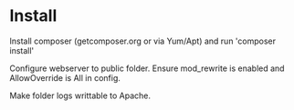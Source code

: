 # Install

Install composer (getcomposer.org or via Yum/Apt) and run 'composer install'

Configure webserver to public folder. Ensure mod_rewrite is enabled and AllowOverride is All in config.

Make folder logs writtable to Apache.